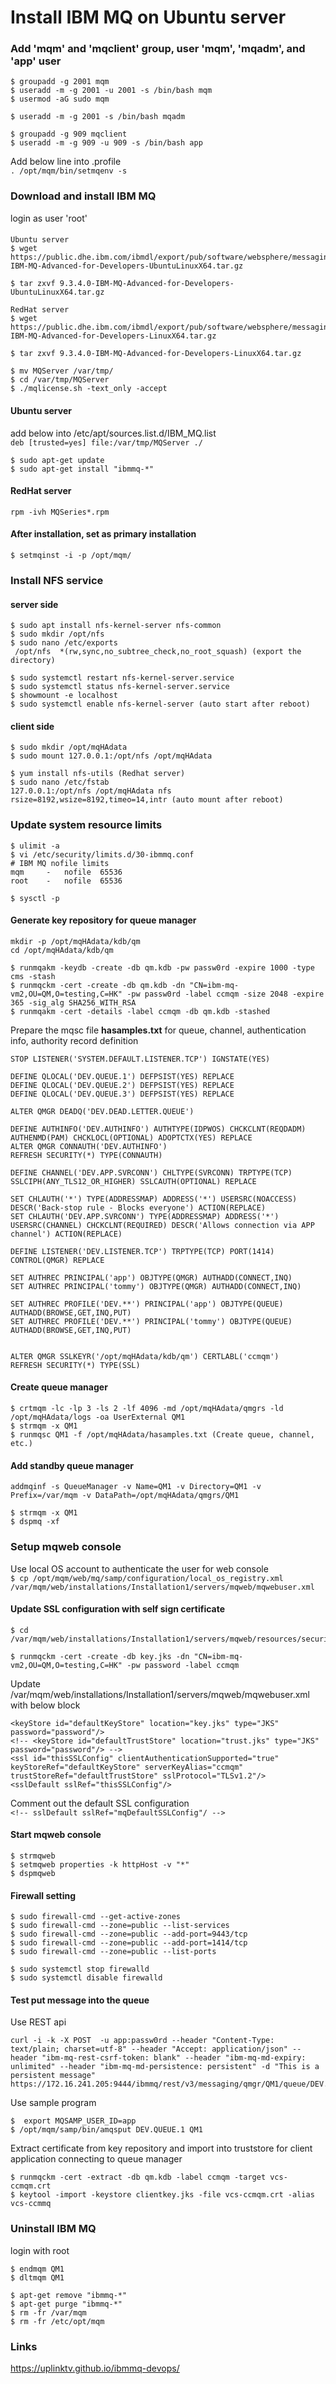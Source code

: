 # Install IBM MQ on Ubuntu server

### Add 'mqm' and 'mqclient' group, user 'mqm', 'mqadm', and 'app' user
```
$ groupadd -g 2001 mqm
$ useradd -m -g 2001 -u 2001 -s /bin/bash mqm
$ usermod -aG sudo mqm

$ useradd -m -g 2001 -s /bin/bash mqadm

$ groupadd -g 909 mqclient
$ useradd -m -g 909 -u 909 -s /bin/bash app
```

Add below line into .profile  
`. /opt/mqm/bin/setmqenv -s ` 

### Download and install IBM MQ
login as user 'root'

#### 
```
Ubuntu server
$ wget  https://public.dhe.ibm.com/ibmdl/export/pub/software/websphere/messaging/mqadv/9.3.4.0-IBM-MQ-Advanced-for-Developers-UbuntuLinuxX64.tar.gz

$ tar zxvf 9.3.4.0-IBM-MQ-Advanced-for-Developers-UbuntuLinuxX64.tar.gz

RedHat server
$ wget https://public.dhe.ibm.com/ibmdl/export/pub/software/websphere/messaging/mqadv/9.3.4.0-IBM-MQ-Advanced-for-Developers-LinuxX64.tar.gz

$ tar zxvf 9.3.4.0-IBM-MQ-Advanced-for-Developers-LinuxX64.tar.gz

$ mv MQServer /var/tmp/
$ cd /var/tmp/MQServer
$ ./mqlicense.sh -text_only -accept
```

#### Ubuntu server
add below into /etc/apt/sources.list.d/IBM_MQ.list  
`deb [trusted=yes] file:/var/tmp/MQServer ./`

```
$ sudo apt-get update
$ sudo apt-get install "ibmmq-*"
```

#### RedHat server  
`rpm -ivh MQSeries*.rpm`


#### After installation, set as primary installation  
`$ setmqinst -i -p /opt/mqm/`

### Install NFS service
#### server side
```
$ sudo apt install nfs-kernel-server nfs-common
$ sudo mkdir /opt/nfs
$ sudo nano /etc/exports
 /opt/nfs  *(rw,sync,no_subtree_check,no_root_squash) (export the directory)

$ sudo systemctl restart nfs-kernel-server.service
$ sudo systemctl status nfs-kernel-server.service
$ showmount -e localhost
$ sudo systemctl enable nfs-kernel-server (auto start after reboot)
```

#### client side
```
$ sudo mkdir /opt/mqHAdata
$ sudo mount 127.0.0.1:/opt/nfs /opt/mqHAdata

$ yum install nfs-utils (Redhat server)
$ sudo nano /etc/fstab
127.0.0.1:/opt/nfs /opt/mqHAdata nfs rsize=8192,wsize=8192,timeo=14,intr (auto mount after reboot)
```

### Update system resource limits
```
$ ulimit -a
$ vi /etc/security/limits.d/30-ibmmq.conf
# IBM MQ nofile limits
mqm 	- 	nofile 	65536
root	-	nofile	65536

$ sysctl -p
```

#### Generate key repository for queue manager
```
mkdir -p /opt/mqHAdata/kdb/qm
cd /opt/mqHAdata/kdb/qm

$ runmqakm -keydb -create -db qm.kdb -pw passw0rd -expire 1000 -type cms -stash
$ runmqckm -cert -create -db qm.kdb -dn "CN=ibm-mq-vm2,OU=QM,O=testing,C=HK" -pw passw0rd -label ccmqm -size 2048 -expire 365 -sig_alg SHA256_WITH_RSA
$ runmqakm -cert -details -label ccmqm -db qm.kdb -stashed
```

Prepare the mqsc file **hasamples.txt** for queue, channel, authentication info, authority record definition
```
STOP LISTENER('SYSTEM.DEFAULT.LISTENER.TCP') IGNSTATE(YES)

DEFINE QLOCAL('DEV.QUEUE.1') DEFPSIST(YES) REPLACE
DEFINE QLOCAL('DEV.QUEUE.2') DEFPSIST(YES) REPLACE
DEFINE QLOCAL('DEV.QUEUE.3') DEFPSIST(YES) REPLACE

ALTER QMGR DEADQ('DEV.DEAD.LETTER.QUEUE')

DEFINE AUTHINFO('DEV.AUTHINFO') AUTHTYPE(IDPWOS) CHCKCLNT(REQDADM) AUTHENMD(PAM) CHCKLOCL(OPTIONAL) ADOPTCTX(YES) REPLACE
ALTER QMGR CONNAUTH('DEV.AUTHINFO')
REFRESH SECURITY(*) TYPE(CONNAUTH)

DEFINE CHANNEL('DEV.APP.SVRCONN') CHLTYPE(SVRCONN) TRPTYPE(TCP) SSLCIPH(ANY_TLS12_OR_HIGHER) SSLCAUTH(OPTIONAL) REPLACE

SET CHLAUTH('*') TYPE(ADDRESSMAP) ADDRESS('*') USERSRC(NOACCESS) DESCR('Back-stop rule - Blocks everyone') ACTION(REPLACE)
SET CHLAUTH('DEV.APP.SVRCONN') TYPE(ADDRESSMAP) ADDRESS('*') USERSRC(CHANNEL) CHCKCLNT(REQUIRED) DESCR('Allows connection via APP channel') ACTION(REPLACE)

DEFINE LISTENER('DEV.LISTENER.TCP') TRPTYPE(TCP) PORT(1414) CONTROL(QMGR) REPLACE

SET AUTHREC PRINCIPAL('app') OBJTYPE(QMGR) AUTHADD(CONNECT,INQ)
SET AUTHREC PRINCIPAL('tommy') OBJTYPE(QMGR) AUTHADD(CONNECT,INQ)

SET AUTHREC PROFILE('DEV.**') PRINCIPAL('app') OBJTYPE(QUEUE) AUTHADD(BROWSE,GET,INQ,PUT)
SET AUTHREC PROFILE('DEV.**') PRINCIPAL('tommy') OBJTYPE(QUEUE) AUTHADD(BROWSE,GET,INQ,PUT)


ALTER QMGR SSLKEYR('/opt/mqHAdata/kdb/qm') CERTLABL('ccmqm')
REFRESH SECURITY(*) TYPE(SSL)
```

#### Create queue manager
```
$ crtmqm -lc -lp 3 -ls 2 -lf 4096 -md /opt/mqHAdata/qmgrs -ld /opt/mqHAdata/logs -oa UserExternal QM1
$ strmqm -x QM1
$ runmqsc QM1 -f /opt/mqHAdata/hasamples.txt (Create queue, channel, etc.)
```

#### Add standby queue manager
```
addmqinf -s QueueManager -v Name=QM1 -v Directory=QM1 -v Prefix=/var/mqm -v DataPath=/opt/mqHAdata/qmgrs/QM1

$ strmqm -x QM1
$ dspmq -xf
```

### Setup mqweb console
Use local OS account to authenticate the user for web console  
`$ cp /opt/mqm/web/mq/samp/configuration/local_os_registry.xml /var/mqm/web/installations/Installation1/servers/mqweb/mqwebuser.xml`

#### Update SSL configuration with self sign certificate
```
$ cd /var/mqm/web/installations/Installation1/servers/mqweb/resources/security

$ runmqckm -cert -create -db key.jks -dn "CN=ibm-mq-vm2,OU=QM,O=testing,C=HK" -pw password -label ccmqm
```

Update /var/mqm/web/installations/Installation1/servers/mqweb/mqwebuser.xml with below block
```
<keyStore id="defaultKeyStore" location="key.jks" type="JKS" password="password"/>
<!-- <keyStore id="defaultTrustStore" location="trust.jks" type="JKS" password="password"/> --> 
<ssl id="thisSSLConfig" clientAuthenticationSupported="true" keyStoreRef="defaultKeyStore" serverKeyAlias="ccmqm" trustStoreRef="defaultTrustStore" sslProtocol="TLSv1.2"/>
<sslDefault sslRef="thisSSLConfig"/> 
```

Comment out the default SSL configuration  
`<!-- sslDefault sslRef="mqDefaultSSLConfig"/ -->`

#### Start mqweb console
```
$ strmqweb
$ setmqweb properties -k httpHost -v "*"
$ dspmqweb
```

#### Firewall setting
```
$ sudo firewall-cmd --get-active-zones
$ sudo firewall-cmd --zone=public --list-services
$ sudo firewall-cmd --zone=public --add-port=9443/tcp
$ sudo firewall-cmd --zone=public --add-port=1414/tcp
$ sudo firewall-cmd --zone=public --list-ports

$ sudo systemctl stop firewalld
$ sudo systemctl disable firewalld
```

#### Test put message into the queue
Use REST api
```
curl -i -k -X POST  -u app:passw0rd --header "Content-Type: text/plain; charset=utf-8" --header "Accept: application/json" --header "ibm-mq-rest-csrf-token: blank" --header "ibm-mq-md-expiry: unlimited" --header "ibm-mq-md-persistence: persistent" -d "This is a persistent message" https://172.16.241.205:9444/ibmmq/rest/v3/messaging/qmgr/QM1/queue/DEV.QUEUE.1/message
```
Use sample program 
```
$  export MQSAMP_USER_ID=app
$ /opt/mqm/samp/bin/amqsput DEV.QUEUE.1 QM1
```

Extract certificate from key repository and import into truststore for client application connecting to queue manager
```
$ runmqckm -cert -extract -db qm.kdb -label ccmqm -target vcs-ccmqm.crt
$ keytool -import -keystore clientkey.jks -file vcs-ccmqm.crt -alias vcs-ccmmq
```

### Uninstall IBM MQ
login with root
```
$ endmqm QM1
$ dltmqm QM1

$ apt-get remove "ibmmq-*"
$ apt-get purge "ibmmq-*"
$ rm -fr /var/mqm
$ rm -fr /etc/opt/mqm
```

### Links
https://uplinktv.github.io/ibmmq-devops/